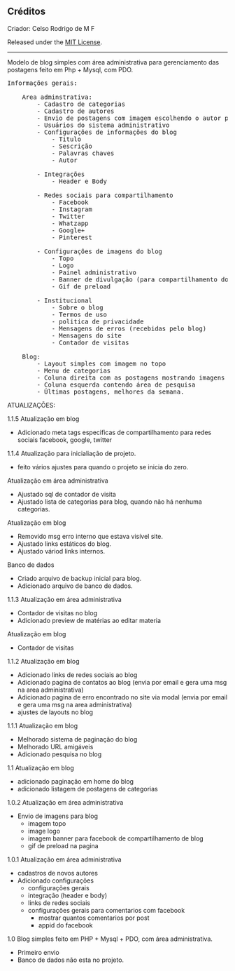 <h2>Créditos</h2>

Criador: Celso Rodrigo de M F

Released under the <a href='https://mit-license.org/'>MIT License</a>.

<hr>

Modelo de blog simples com área administrativa para gerenciamento das postagens
feito em Php + Mysql, com PDO.

<pre>
Informações gerais: 

    Area adminstrativa:
        - Cadastro de categorias
        - Cadastro de autores 
        - Envio de postagens com imagem escolhendo o autor para a postagem
        - Usuários do sistema administrativo
        - Configurações de informações do blog
            - Titulo
            - Sescrição
            - Palavras chaves
            - Autor

        - Integrações
            - Header e Body

        - Redes sociais para compartilhamento
            - Facebook
            - Instagram
            - Twitter
            - Whatzapp
            - Google+
            - Pinterest

        - Configurações de imagens do blog
            - Topo
            - Logo
            - Painel administrativo
            - Banner de divulgação (para compartilhamento do blog)
            - Gif de preload

        - Institucional
            - Sobre o blog
            - Termos de uso
            - politica de privacidade
            - Mensagens de erros (recebidas pelo blog)
            - Mensagens do site
            - Contador de visitas

    Blog:
        - Layout simples com imagem no topo
        - Menu de categorias
        - Coluna direita com as postagens mostrando imagens e resumo
        - Coluna esquerda contendo área de pesquisa
        - Últimas postagens, melhores da semana.
</pre>


ATUALIZAÇÕES:

1.1.5
Atualização em blog
- Adicionado meta tags especificas de compartilhamento para redes sociais facebook, google, twitter


1.1.4
Atualização para inicialiação de projeto.
- feito vários ajustes para quando o projeto se inicia do zero.

Atualização em área administrativa
- Ajustado sql de contador de visita
- Ajustado lista de categorias para blog, quando não há nenhuma categorias.

Atualização em blog
- Removido msg erro interno que estava visível site. 
- Ajustado links estáticos do blog.
- Ajustado váriod links internos.

Banco de dados
- Criado arquivo de backup inicial para blog.
- Adicionado arquivo de banco de dados.

1.1.3
Atualização em área administrativa
- Contador de visitas no blog
- Adicionado preview de matérias ao editar materia

Atualização em blog
- Contador de visitas

1.1.2
Atualização em blog
- Adicionado links de redes sociais ao blog
- Adicionado pagina de contatos ao blog (envia por email e gera uma msg na area administrativa)
- Adicionado pagina de erro encontrado no site via modal (envia por email e gera uma msg na area administrativa)
- ajustes de layouts no blog

1.1.1
Atualização em blog
- Melhorado sistema de paginação do blog
- Melhorado URL amigáveis
- Adicionado pesquisa no blog

1.1
Atualização em blog
- adicionado paginação em home do blog
- adicionado listagem de postagens de categorias


1.0.2
Atualização em área administrativa
- Envio de imagens para blog
    - imagem topo 
    - image logo
    - imagem banner para facebook de compartilhamento de blog
    - gif de preload na pagina


1.0.1
Atualização em área administrativa 
- cadastros de novos autores
- Adicionado configurações
    - configurações gerais
    - integração (header e body)
    - links de redes sociais
    - configurações gerais para comentarios com facebook
        - mostrar quantos comentarios por post
        - appid do facebook


1.0
Blog simples feito em PHP + Mysql + PDO, com área administrativa.
- Primeiro envio
- Banco de dados não esta no projeto.
